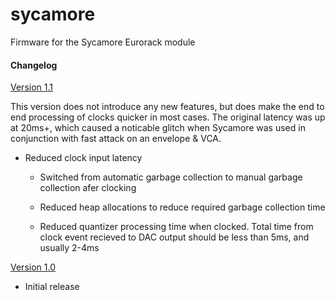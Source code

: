 # sycamore

Firmware for the Sycamore Eurorack module

#### Changelog

<u>Version 1.1</u>

This version does not introduce any new features, but does make the end to end processing of clocks quicker in most cases. The original latency was up at 20ms+, which caused a noticable glitch when Sycamore was used in conjunction with fast attack on an envelope & VCA.

- Reduced clock input latency
  
  - Switched from automatic garbage collection to manual garbage collection afer clocking
  
  - Reduced heap allocations to reduce required garbage collection time
  
  - Reduced quantizer processing time when clocked. Total time from clock event recieved to DAC output should be less than 5ms, and usually 2-4ms

<u>Version 1.0</u>

-  Initial release
